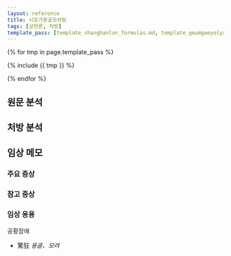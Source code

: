 ```yaml
---
layout: reference
title: 시호가용골모려탕
tags: [상한론, 처방]
template_pass: [template_shanghanlun_formulas.md, template_geumgweyolyag_formulas.md, template_etc_formulas.md]
---
```



{% for tmp in page.template_pass %}

{% include {{ tmp }} %}

{% endfor %}

## 원문 분석


## 처방 분석



## 임상 메모

### 주요 증상




### 참고 증상




### 임상 응용

공황장애
* 驚狂 _용골、모려_
